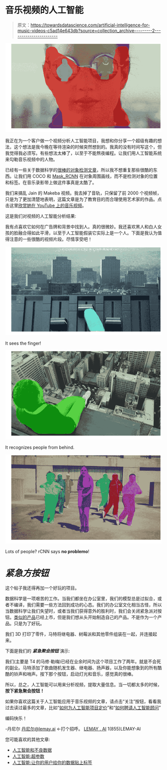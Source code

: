 # 音乐视频的人工智能

> 原文：<https://towardsdatascience.com/artificial-intelligence-for-music-videos-c5ad14e643db?source=collection_archive---------2----------------------->

![](img/64420e4dd3c3332f3601aafb6ae83f1d.png)

我正在为一个客户做一个视频分析人工智能项目，我想和你分享一个超级有趣的想法，这个想法是我今晚在等待渲染的时候突然想到的。我真的没有时间写这个，但我觉得我必须写。有些想法太棒了，以至于不能熬夜编程。让我们用人工智能系统来勾勒音乐视频中的人物。

已经有一些关于数据科学的[很棒的对象检测文章](/how-to-train-a-tensorflow-face-object-detection-model-3599dcd0c26f)，所以我不想重复那些很酷的东西。让我们用 COCO 和 [Mask_RCNN](https://github.com/matterport/Mask_RCNN) 在对象周围画线，而不是检测对象的位置和标签。在音乐录影带上做这件事真是太酷了。

我们来搞乱 Jain 的 Makeba 视频。我去掉了音轨，只保留了前 2000 个视频帧，只是为了更加清楚地表明，这篇文章是为了教育目的而合理使用艺术家的作品。点击这里[欣赏她在 YouTube 上的音乐视频](https://www.youtube.com/watch?v=59Q_lhgGANc)。

这是我们对视频的人工智能分析结果:

我有点喜欢它如何在广告牌和背景中找到人。真的很微妙。我还喜欢黑人和白人女孩的脸融合得如此平滑，以至于人工智能假装它实际上是一个人。下面是我认为值得注意的一些很酷的视频片段。尽情享受吧！

![](img/d985569b097885e00c08868b2ddbcb0f.png)

It sees the finger!

![](img/bd828d3cf70156e22a3cc7b52ec4aafd.png)

It recognizes people from behind.

![](img/053161afa723093a0eb8c66a74471bc7.png)

Lots of people? rCNN says **no problemo**!

# ***紧急方按钮***

这个帖子我还得再加一个好玩的项目。

数据科学是一项艰苦的工作。当我们都坐在办公室里，我们的模型总是过拟合，或者不编译，我们需要一些方法回到成功的心态。我们的办公室文化相当古怪，所以当数据科学让我们失望时，或者当我们获得意外的胜利时，我们会关闭紧急派对按钮。[类似的产品](https://odditymall.com/big-red-emergency-button)已经上市，但是我们想从头开始制造自己的产品。不是作为一个产品。只是为了好玩。

我们 3D 打印了零件，马特将继电器、树莓派和其他零件组装在一起，并连接起来。

下面是我们的 ***紧急聚会按钮*** 演示:

我们(主要是 T4 的马修·勒梅)已经在业余时间为这个项目工作了两年。就是不会死的副业。马特添加了歌曲随机发生器、继电器、扬声器，以及你能想象到的所有酷酷的铃声和哨声。按下那个按钮，启动灯光和音乐，感觉真的很棒。

所以，总之，人工智能可以用来分析视频，提取大量信息。当一切都太多的时候，**按下紧急聚会按钮！**

如果你喜欢这篇关于人工智能应用于音乐视频的文章，请点击“关注”按钮，看看我过去读过最多的文章，比如“[如何为人工智能项目定价](https://medium.com/towards-data-science/how-to-price-an-ai-project-f7270cb630a4)”和“[如何聘请人工智能顾问](https://medium.com/towards-data-science/why-hire-an-ai-consultant-50e155e17b39)”

编码快乐！

-丹尼尔
[丹尼尔@lemay.ai](mailto:daniel@lemay.ai) ←打个招呼。
[LEMAY . AI](https://lemay.ai)
1(855)LEMAY-AI

您可能喜欢的其他文章:

*   [人工智能和不良数据](/artificial-intelligence-and-bad-data-fbf2564c541a)
*   [人工智能:超参数](/artificial-intelligence-hyperparameters-48fa29daa516)
*   [人工智能:让你的用户给你的数据贴上标签](https://medium.com/towards-data-science/artificial-intelligence-get-your-users-to-label-your-data-b5fa7c0c9e00)